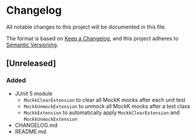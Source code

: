 # Changelog
All notable changes to this project will be documented in this file.

The format is based on [Keep a Changelog](https://keepachangelog.com/en/1.1.0/),
and this project adheres to [Semantic Versioning](https://semver.org/spec/v2.0.0.html).

## [Unreleased]

### Added

- JUnit 5 module
  - `MockkClearExtension` to clear all MockK mocks after each unit test
  - `MockkUnmockExtension` to unmock all MockK mocks after a test class
  - `MockkExtension` to automatically apply `MockkClearExtension` and `MockkUnmockExtension`
- CHANGELOG.md
- README.md
